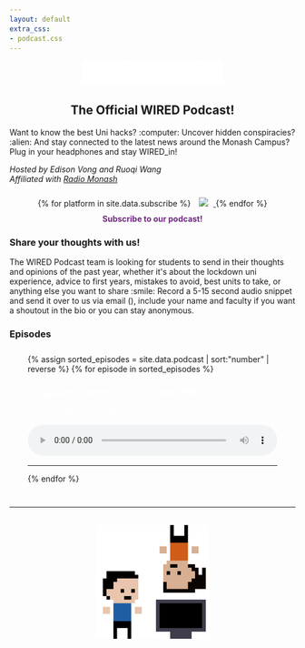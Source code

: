 ```yaml
---
layout: default
extra_css:
- podcast.css
---
```


<!-- Logo -->
<div align="center" class="banner">
<img src="./assets/images/WIRED_in_transparent_logo.png" alt="WIRED_in Logo" width="250"/>
</div>

<h2 align="middle">The Official WIRED Podcast!</h2>  
Want to know the best Uni hacks? :computer: Uncover hidden conspiracies? :alien: And stay connected to the latest news around the Monash Campus?  
Plug in your headphones and stay WIRED_in!
<p>
<i>Hosted by Edison Vong and Ruoqi Wang<br>
Affiliated with <a href="https://www.radiomonash.net/" target="_blank">Radio Monash</a></i>
</p>

<div float="left" align="middle" margin="10px">
    {% for platform in site.data.subscribe %}
      <a href="{{ platform.url }}" target="_blank" rel="noreferrer noopener">
      <img src="{{ platform.image }}" height="50" style="margin-top:10px; margin-right:10px; margin-left:10px"/>
      </a>
    {% endfor %}<br>
    <div style="color:#6e297e; margin:10px; margin-bottom:20px"><b>Subscribe to our podcast!</b></div>
</div>

<h3>Share your thoughts with us!</h3>
The WIRED Podcast team is looking for students to send in their thoughts and opinions of the past year, whether it's about the lockdown uni experience, advice to first years, mistakes to avoid, best units to take, or anything else you want to share :smile:
Record a 5-15 second audio snippet and send it over to us via
email (<podcast@wired.org.au>), include your name and faculty if you want a shoutout in the bio or you can stay anonymous.

<div markdown="1">

### Episodes
</div>


<!-- <div class="container">
  {% assign sorted_episodes = site.data.podcast | sort:"number" | reverse %}
  {% for item in sorted_episodes %}
    {{ item.iframe }}
  {% endfor %}
</div> -->

<div class="container" style="padding:10px 32px 10px 32px">
{% assign sorted_episodes = site.data.podcast | sort:"number" | reverse %}
{% for episode in sorted_episodes %}
  <h3 style="color:white">{{ episode.number }}. {{ episode.title }}</h3>
  <p style="font-family:'Courier New';color:white">{{ episode.description }}</p>
  <audio controls style="width: 100%;">
    {% assign base = './assets/podcastEpisodes/' %}
    {% assign ext = 'mp3' %}
    {% assign path = base | append: episode.number | append: '.' | append: ext %}
    <source align="center" src='{{ path }}' type="audio/mpeg">
    Your browser does not support the audio element.
  </audio>
  <hr>
{% endfor %}
</div>

<br>

<div markdown="1">

---

</div>
<br>
<div align="middle" class="panel">
<img src="./assets/images/WIRED_in_clear.gif" width="200"/>
</div>